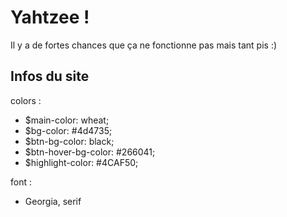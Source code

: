 # Yahtzee !

Il y a de fortes chances que ça ne fonctionne pas mais tant pis :)

## Infos du site

colors :

- $main-color: wheat;
- $bg-color: #4d4735;
- $btn-bg-color: black;
- $btn-hover-bg-color: #266041;
- $highlight-color: #4CAF50;


font :

- Georgia, serif